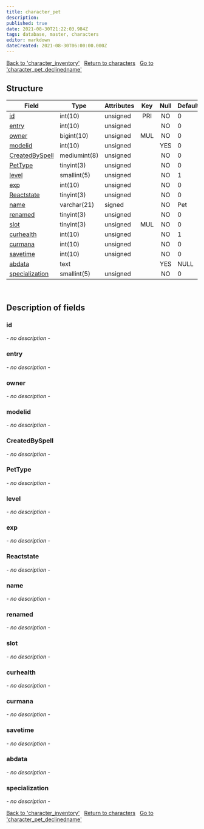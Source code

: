 ```yaml
---
title: character_pet
description: 
published: true
date: 2021-08-30T21:22:03.984Z
tags: database, master, characters
editor: markdown
dateCreated: 2021-08-30T06:00:00.000Z
---
```


<a href="https://trinitycore.info/de/database/master/characters/character_inventory" class="mt-5 v-btn v-btn--depressed v-btn--flat v-btn--outlined theme--light v-size--default darkblue--text text--lighten-3"><span class="v-btn__content"><i aria-hidden="true" class="v-icon notranslate v-icon--left mdi mdi-arrow-left theme--light"></i><span>Back to 'character_inventory'</span></span></a>&nbsp;&nbsp;&nbsp;<a href="https://trinitycore.info/de/database/master/characters/home" class="mt-5 v-btn v-btn--depressed v-btn--flat v-btn--outlined theme--light v-size--default darkblue--text text--lighten-3"><span class="v-btn__content"><i aria-hidden="true" class="v-icon notranslate v-icon--left mdi mdi-home-outline theme--light"></i><span>Return to characters</span></span></a>&nbsp;&nbsp;&nbsp;<a href="https://trinitycore.info/de/database/master/characters/character_pet_declinedname" class="mt-5 v-btn v-btn--depressed v-btn--flat v-btn--outlined theme--light v-size--default darkblue--text text--lighten-3"><span class="v-btn__content"><span>Go to 'character_pet_declinedname'</span><i aria-hidden="true" class="v-icon notranslate v-icon--right mdi mdi-arrow-right theme--light"></i></span></a>

## Structure

| Field | Type | Attributes | Key | Null | Default | Extra | Comment |
| --- | --- | --- | :---: | :---: | --- | --- | --- |
| [id](#id) | int(10) | unsigned | PRI | NO | 0 |  |  |
| [entry](#entry) | int(10) | unsigned |  | NO | 0 |  |  |
| [owner](#owner) | bigint(10) | unsigned | MUL | NO | 0 |  |  |
| [modelid](#modelid) | int(10) | unsigned |  | YES | 0 |  |  |
| [CreatedBySpell](#createdbyspell) | mediumint(8) | unsigned |  | NO | 0 |  |  |
| [PetType](#pettype) | tinyint(3) | unsigned |  | NO | 0 |  |  |
| [level](#level) | smallint(5) | unsigned |  | NO | 1 |  |  |
| [exp](#exp) | int(10) | unsigned |  | NO | 0 |  |  |
| [Reactstate](#reactstate) | tinyint(3) | unsigned |  | NO | 0 |  |  |
| [name](#name) | varchar(21) | signed |  | NO | Pet |  |  |
| [renamed](#renamed) | tinyint(3) | unsigned |  | NO | 0 |  |  |
| [slot](#slot) | tinyint(3) | unsigned | MUL | NO | 0 |  |  |
| [curhealth](#curhealth) | int(10) | unsigned |  | NO | 1 |  |  |
| [curmana](#curmana) | int(10) | unsigned |  | NO | 0 |  |  |
| [savetime](#savetime) | int(10) | unsigned |  | NO | 0 |  |  |
| [abdata](#abdata) | text |  |  | YES | NULL |  |  |
| [specialization](#specialization) | smallint(5) | unsigned |  | NO | 0 |  |  |
&nbsp;
## Description of fields

### id
*- no description -*
&nbsp;

### entry
*- no description -*
&nbsp;

### owner
*- no description -*
&nbsp;

### modelid
*- no description -*
&nbsp;

### CreatedBySpell
*- no description -*
&nbsp;

### PetType
*- no description -*
&nbsp;

### level
*- no description -*
&nbsp;

### exp
*- no description -*
&nbsp;

### Reactstate
*- no description -*
&nbsp;

### name
*- no description -*
&nbsp;

### renamed
*- no description -*
&nbsp;

### slot
*- no description -*
&nbsp;

### curhealth
*- no description -*
&nbsp;

### curmana
*- no description -*
&nbsp;

### savetime
*- no description -*
&nbsp;

### abdata
*- no description -*
&nbsp;

### specialization
*- no description -*
&nbsp;

<a href="https://trinitycore.info/de/database/master/characters/character_inventory" class="mt-5 v-btn v-btn--depressed v-btn--flat v-btn--outlined theme--light v-size--default darkblue--text text--lighten-3"><span class="v-btn__content"><i aria-hidden="true" class="v-icon notranslate v-icon--left mdi mdi-arrow-left theme--light"></i><span>Back to 'character_inventory'</span></span></a>&nbsp;&nbsp;&nbsp;<a href="https://trinitycore.info/de/database/master/characters/home" class="mt-5 v-btn v-btn--depressed v-btn--flat v-btn--outlined theme--light v-size--default darkblue--text text--lighten-3"><span class="v-btn__content"><i aria-hidden="true" class="v-icon notranslate v-icon--left mdi mdi-home-outline theme--light"></i><span>Return to characters</span></span></a>&nbsp;&nbsp;&nbsp;<a href="https://trinitycore.info/de/database/master/characters/character_pet_declinedname" class="mt-5 v-btn v-btn--depressed v-btn--flat v-btn--outlined theme--light v-size--default darkblue--text text--lighten-3"><span class="v-btn__content"><span>Go to 'character_pet_declinedname'</span><i aria-hidden="true" class="v-icon notranslate v-icon--right mdi mdi-arrow-right theme--light"></i></span></a>

